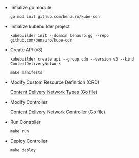 - Initialize go module
    ```
    go mod init github.com/benauro/kube-cdn
    ```

- Initialize kubebuilder project
    ```
    kubebuilder init --domain benauro.gg --repo github.com/benauro/kube-cdn
    ```

- Create API (v3)
    ```
    kubebuilder create api --group cdn --version v3 --kind ContentDeliveryNetwork
    ```
    ```
    make manifests
    ```

- Modify Custom Resource Definition (CRD)

    [Content Delivery Network Types (Go file)](../api/v3/contentdeliverynetwork_types.go)

- Modify Controller

    [Content Delivery Network Controller (Go file)](../internal/controller/contentdeliverynetwork_controller.go)

- Run Controller
    ```
    make run
    ```

- Deploy Controller
    ```
    make deploy
    ```